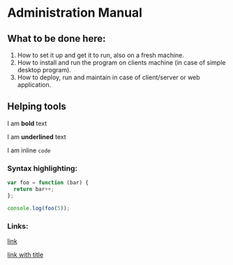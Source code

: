 # Administration Manual

## What to be done here:

1. How to set it up and get it to run, also on a fresh machine. 
2. How to install and run the program on clients machine (in case of simple desktop program).
3. How to deploy, run and maintain in case of client/server or web application.

## Helping tools

I am **bold** text

I am  __underlined__ text

I am inline `code`

### Syntax highlighting:
``` js
var foo = function (bar) {
  return bar++;
};

console.log(foo(5));
```
### Links:
[link](http://ru.is)

[link with title](http://ru.is "RU")